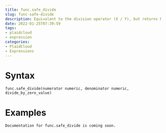 ```yaml
---
title: func.safe_divide
slug: func-safe-divide
description: Equivalent to the division operator (X / Y), but returns NULL if an error occurs, such as a division by zero error
date: 2022-01-25T07:39:59
tags:
- plaidcloud
- expression
categories:
- PlaidCloud
- Expressions
---
```



# Syntax



```
func.safe_divide(numerator numeric, denominator numeric, divide_by_zero_value)
```


# Examples



```
Documentation for func.safe_divide is coming soon.
```

